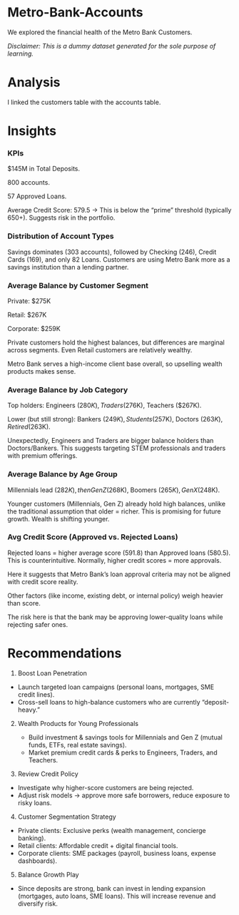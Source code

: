 # Metro-Bank-Accounts
We explored the financial health of the Metro Bank Customers.

_Disclaimer: This is a dummy dataset generated for the sole purpose of learning._

# Analysis
I linked the customers table with the accounts table.

# Insights
### KPIs
$145M in Total Deposits.

800 accounts.

57 Approved Loans.

Average Credit Score: 579.5 → This is below the “prime” threshold (typically 650+). Suggests risk in the portfolio.

### Distribution of Account Types

Savings dominates (303 accounts), followed by Checking (246), Credit Cards (169), and only 82 Loans.
Customers are using Metro Bank more as a savings institution than a lending partner. 

### Average Balance by Customer Segment

Private: $275K

Retail: $267K

Corporate: $259K

Private customers hold the highest balances, but differences are marginal across segments. Even Retail customers are relatively wealthy.

Metro Bank serves a high-income client base overall, so upselling wealth products makes sense.

### Average Balance by Job Category

Top holders: Engineers ($280K), Traders ($276K), Teachers ($267K).

Lower (but still strong): Bankers ($249K), Students ($257K), Doctors ($263K), Retired ($263K).

Unexpectedly, Engineers and Traders are bigger balance holders than Doctors/Bankers. This suggests targeting STEM professionals and traders with premium offerings.

### Average Balance by Age Group

Millennials lead ($282K), then Gen Z ($268K), Boomers ($265K), Gen X ($248K).

Younger customers (Millennials, Gen Z) already hold high balances, unlike the traditional assumption that older = richer. This is promising for future growth. Wealth is shifting younger.

### Avg Credit Score (Approved vs. Rejected Loans)

Rejected loans = higher average score (591.8) than Approved loans (580.5).
This is counterintuitive. Normally, higher credit scores = more approvals. 

Here it suggests that Metro Bank’s loan approval criteria may not be aligned with credit score reality.

Other factors (like income, existing debt, or internal policy) weigh heavier than score.

The risk here is that the bank may be approving lower-quality loans while rejecting safer ones.

# Recommendations

1. Boost Loan Penetration

 - Launch targeted loan campaigns (personal loans, mortgages, SME credit lines).
 - Cross-sell loans to high-balance customers who are currently “deposit-heavy.”

2. Wealth Products for Young Professionals

   - Build investment & savings tools for Millennials and Gen Z (mutual funds, ETFs, real estate savings).
   - Market premium credit cards & perks to Engineers, Traders, and Teachers.

3. Review Credit Policy

  - Investigate why higher-score customers are being rejected.
  - Adjust risk models → approve more safe borrowers, reduce exposure to risky loans.

4. Customer Segmentation Strategy

  - Private clients: Exclusive perks (wealth management, concierge banking).
  - Retail clients: Affordable credit + digital financial tools.
  - Corporate clients: SME packages (payroll, business loans, expense dashboards).

5. Balance Growth Play

  - Since deposits are strong, bank can invest in lending expansion (mortgages, auto loans, SME loans). This will increase revenue and diversify risk.
